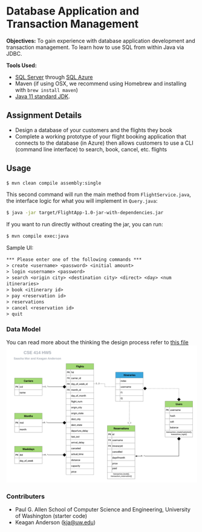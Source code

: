 # Database Application and Transaction Management

**Objectives:**
To gain experience with database application development and transaction management.
To learn how to use SQL from within Java via JDBC.

**Tools Used:**
* [SQL Server](http://www.microsoft.com/sqlserver) through [SQL Azure](https://azure.microsoft.com/en-us/services/sql-database/)
* Maven (if using OSX, we recommend using Homebrew and installing with `brew install maven`)
* [Java 11 standard JDK](https://docs.oracle.com/en/java/javase/11/docs/api/index.html).

## Assignment Details

* Design a database of your customers and the flights they book
* Complete a working prototype of your flight booking application that connects to the database (in Azure) then allows customers to use a CLI (command line interface) to search, book, cancel, etc. flights


## Usage

```sh
$ mvn clean compile assembly:single
```

This second command will run the main method from `FlightService.java`, the interface logic for what you will implement in `Query.java`:

```sh
$ java -jar target/FlightApp-1.0-jar-with-dependencies.jar
```

If you want to run directly without creating the jar, you can run:

```sh
$ mvn compile exec:java
```

Sample UI:

```
*** Please enter one of the following commands ***
> create <username> <password> <initial amount>
> login <username> <password>
> search <origin city> <destination city> <direct> <day> <num itineraries>
> book <itinerary id>
> pay <reservation id>
> reservations
> cancel <reservation id>
> quit
```

### Data Model
You can read more about the thinking the design process refer to [this file](/design.md)
![](imgs/UML.png)

### Contributers
- Paul G. Allen School of Computer Science and Engineering, University of Washington (starter code)
- Keagan Anderson (kja@uw.edu)
